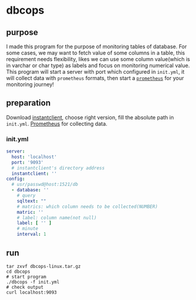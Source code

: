 # dbcops

## purpose

I made this program for the purpose of monitoring tables of database. For some cases, we may want to fetch value of some
columns in a table, this requirement needs flexibility, likes we can use some column value(which is in varchar or char
type) as labels and focus on monitoring numerical value. This program will start a server with port which configured
in `init.yml`, it will collect data with `prometheus` formats, then start a [`prometheus`](https://prometheus.io/) for
your monitoring journey!

## preparation

Download [instantclient](https://www.oracle.com/database/technologies/instant-client/downloads.html), choose right
version, fill the absolute path in `init.yml`.
[Prometheus](https://prometheus.io/) for collecting data.

### init.yml

```yaml
server:
  host: 'localhost'
  port: '9093'
  # instantclient's directory address
  instantclient: ''
config:
  # usr/passwd@host:1521/db
  - database: ''
    # query
    sqltext: ""
    # matrics: which column needs to be collected(NUMBER)
    matric: ''
    # label: column name(not null)
    label: [ '' ]
    # minute
    interval: 1
```

## run

```shell
tar zxvf dbcops-linux.tar.gz
cd dbcops
# start program
./dbcops -f init.yml
# check output
curl localhost:9093
```
